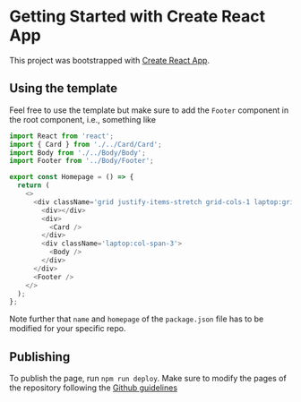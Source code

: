 # Getting Started with Create React App

This project was bootstrapped with [Create React App](https://github.com/facebook/create-react-app).

## Using the template

Feel free to use the template but make sure to add the `Footer` component in the root component, i.e., something like

```js
import React from 'react';
import { Card } from './../Card/Card';
import Body from './../Body/Body';
import Footer from '../Body/Footer';

export const Homepage = () => {
  return (
    <>
      <div className='grid justify-items-stretch grid-cols-1 laptop:grid-cols-6 pb-10'>
        <div></div>
        <div>
          <Card />
        </div>
        <div className='laptop:col-span-3'>
          <Body />
        </div>
      </div>
      <Footer />
    </>
  );
};
```

Note further that `name` and `homepage` of the `package.json` file has to be modified for your specific repo. 

## Publishing

To publish the page, run `npm run deploy`. Make sure to modify the pages of the repository following the [Github guidelines](https://docs.github.com/en/pages/getting-started-with-github-pages/configuring-a-publishing-source-for-your-github-pages-site)

